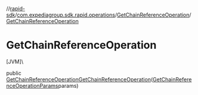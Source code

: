 //[rapid-sdk](../../../index.md)/[com.expediagroup.sdk.rapid.operations](../index.md)/[GetChainReferenceOperation](index.md)/[GetChainReferenceOperation](-get-chain-reference-operation.md)

# GetChainReferenceOperation

[JVM]\

public [GetChainReferenceOperation](index.md)[GetChainReferenceOperation](-get-chain-reference-operation.md)([GetChainReferenceOperationParams](../-get-chain-reference-operation-params/index.md)params)

